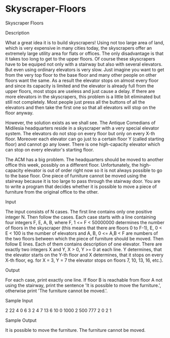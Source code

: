 # Skyscraper-Floors

Skyscraper Floors

Description

What a great idea it is to build skyscrapers! Using not too large area of land, which is very expensive in many cities today, the skyscrapers offer an extremely large utility area for flats or offices. The only disadvantage is that it takes too long to get to the upper floors. Of course these skyscrapers have to be equiped not only with a stairway but also with several elevators. But even using ordinary elevators is very slow. Just imagine you want to get from the very top floor to the base floor and many other people on other floors want the same. As a result the elevator stops on almost every floor and since its capacity is limited and the elevator is already full from the upper floors, most stops are useless and just cause a delay. If there are more elevators in the skyscrapers, this problem is a little bit eliminated but still not completely. Most people just press all the buttons of all the elevators and then take the first one so that all elevators will stop on the floor anyway.

However, the solution exists as we shall see. The Antique Comedians of Midilesia headquarters reside in a skyscraper with a very special elevator system. The elevators do not stop on every floor but only on every X-th floor. Moreover each elevator can go just to a certain floor Y (called starting floor) and cannot go any lower. There is one high-capacity elevator which can stop on every elevator's starting floor.

The ACM has a big problem. The headquarters should be moved to another office this week, possibly on a different floor. Unfortunately, the high-capacity elevator is out of order right now so it is not always possible to go to the base floor. One piece of furniture cannot be moved using the stairway because it is too large to pass through the stairway door. You are to write a program that decides whether it is possible to move a piece of furniture from the original office to the other.

Input

The input consists of N cases. The first line contains only one positive integer N. Then follow the cases. Each case starts with a line containing four integers F, E, A, B, where F, 1 <= F < 50000000 determines the number of floors in the skyscraper (this means that there are floors 0 to F-1), E, 0 < E < 100 is the number of elevators and A, B, 0 <= A,B < F are numbers of the two floors between which the piece of furniture should be moved. Then follow E lines. Each of them contains description of one elevator. There are exactly two integers X and Y, X > 0, Y >= 0 at each line. Y determines, that the elevator starts on the Y-th floor and X determines, that it stops on every X-th floor, eg. for X = 3, Y = 7 the elevator stops on floors 7, 10, 13, 16, etc.).

Output

For each case, print exactly one line. If floor B is reachable from floor A not using the stairway, print the sentence 'It is possible to move the furniture.', otherwise print 'The furniture cannot be moved.'.

Sample Input

2
22 4 0 6
3 2
4 7
13 6
10 0
1000 2 500 777
2 0
2 1

Sample Output

It is possible to move the furniture.
The furniture cannot be moved.
